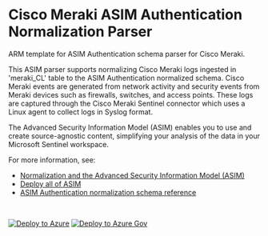 # Cisco Meraki ASIM Authentication Normalization Parser

ARM template for ASIM Authentication schema parser for Cisco Meraki.

This ASIM parser supports normalizing Cisco Meraki logs ingested in 'meraki_CL' table to the ASIM Authentication normalized schema. Cisco Meraki events are generated from network activity and security events from Meraki devices such as firewalls, switches, and access points. These logs are captured through the Cisco Meraki Sentinel connector which uses a Linux agent to collect logs in Syslog format.


The Advanced Security Information Model (ASIM) enables you to use and create source-agnostic content, simplifying your analysis of the data in your Microsoft Sentinel workspace.

For more information, see:

- [Normalization and the Advanced Security Information Model (ASIM)](https://aka.ms/AboutASIM)
- [Deploy all of ASIM](https://aka.ms/DeployASIM)
- [ASIM Authentication normalization schema reference](https://aka.ms/ASimAuthenticationDoc)

<br>

[![Deploy to Azure](https://aka.ms/deploytoazurebutton)](https://portal.azure.com/#create/Microsoft.Template/uri/https%3A%2F%2Fraw.githubusercontent.com%2FAzure%2FAzure-Sentinel%2Fmaster%2FParsers%2FASimAuthentication%2FARM%2FvimAuthenticationCiscoMeraki%2FvimAuthenticationCiscoMeraki.json) [![Deploy to Azure Gov](https://aka.ms/deploytoazuregovbutton)](https://portal.azure.us/#create/Microsoft.Template/uri/https%3A%2F%2Fraw.githubusercontent.com%2FAzure%2FAzure-Sentinel%2Fmaster%2FParsers%2FASimAuthentication%2FARM%2FvimAuthenticationCiscoMeraki%2FvimAuthenticationCiscoMeraki.json)
